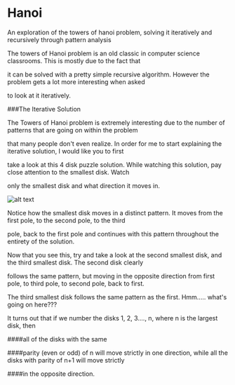 # Hanoi
An exploration of the towers of hanoi problem, solving it iteratively and recursively through pattern analysis

The towers of Hanoi problem is an old classic in computer science classrooms. This is mostly due to the fact that

it can be solved with a pretty simple recursive algorithm. However the problem gets a lot more interesting when asked

to look at it iteratively. 

###The Iterative Solution

The Towers of Hanoi problem is extremely interesting due to the number of patterns that are going on within the problem

that many people don't even realize. In order for me to start explaining the iterative solution, I would like you to first

take a look at this 4 disk puzzle solution. While watching this solution, pay close attention to the smallest disk. Watch 

only the smallest disk and what direction it moves in. 


![alt text](https://github.com/jjrylearn/Hanoi/blob/master/animations/hanoi.gif "puzzle solution n=4")

Notice how the smallest disk moves in a distinct pattern. It moves from the first pole, to the second pole, to the third

pole, back to the first pole and continues with this pattern throughout the entirety of the solution. 

Now that you see this, try and take a look at the second smallest disk, and the third smallest disk. The second disk clearly

follows the same pattern, but moving in the opposite direction from first pole, to third pole, to second pole, back to first. 

The third smallest disk follows the same pattern as the first. Hmm..... what's going on here???

It turns out that if we number the disks 1, 2, 3...., n, where n is the largest disk, then 

####all of the disks with the same

####parity (even or odd) of n will move strictly in one direction, while all the disks with parity of n+1 will move strictly 

####in the opposite direction. 